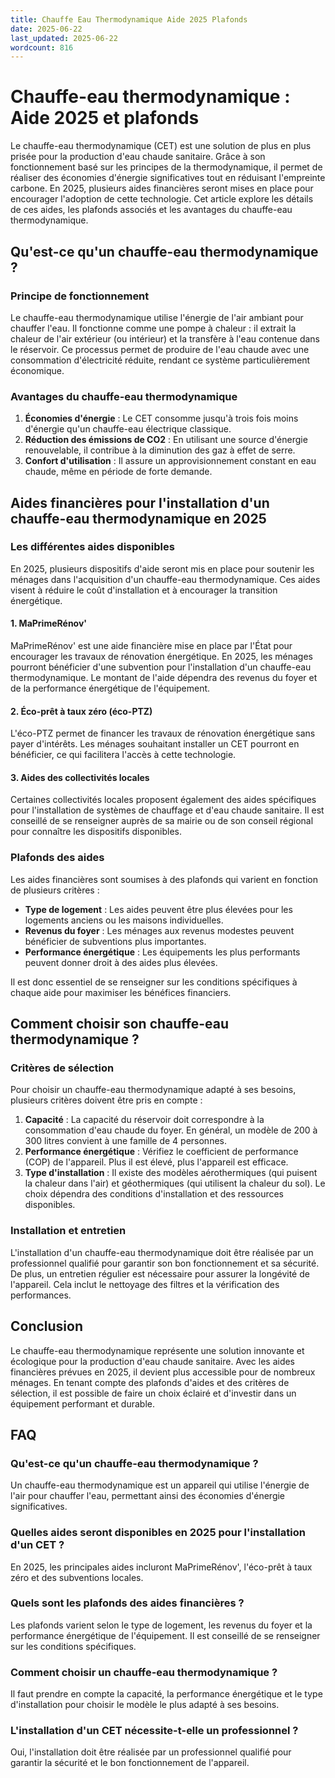 ```yaml
---
title: Chauffe Eau Thermodynamique Aide 2025 Plafonds
date: 2025-06-22
last_updated: 2025-06-22
wordcount: 816
---
```


# Chauffe-eau thermodynamique : Aide 2025 et plafonds

Le chauffe-eau thermodynamique (CET) est une solution de plus en plus prisée pour la production d'eau chaude sanitaire. Grâce à son fonctionnement basé sur les principes de la thermodynamique, il permet de réaliser des économies d'énergie significatives tout en réduisant l'empreinte carbone. En 2025, plusieurs aides financières seront mises en place pour encourager l'adoption de cette technologie. Cet article explore les détails de ces aides, les plafonds associés et les avantages du chauffe-eau thermodynamique.

## Qu'est-ce qu'un chauffe-eau thermodynamique ?

### Principe de fonctionnement

Le chauffe-eau thermodynamique utilise l'énergie de l'air ambiant pour chauffer l'eau. Il fonctionne comme une pompe à chaleur : il extrait la chaleur de l'air extérieur (ou intérieur) et la transfère à l'eau contenue dans le réservoir. Ce processus permet de produire de l'eau chaude avec une consommation d'électricité réduite, rendant ce système particulièrement économique.

### Avantages du chauffe-eau thermodynamique

1. **Économies d'énergie** : Le CET consomme jusqu'à trois fois moins d'énergie qu'un chauffe-eau électrique classique.
2. **Réduction des émissions de CO2** : En utilisant une source d'énergie renouvelable, il contribue à la diminution des gaz à effet de serre.
3. **Confort d'utilisation** : Il assure un approvisionnement constant en eau chaude, même en période de forte demande.

## Aides financières pour l'installation d'un chauffe-eau thermodynamique en 2025

### Les différentes aides disponibles

En 2025, plusieurs dispositifs d'aide seront mis en place pour soutenir les ménages dans l'acquisition d'un chauffe-eau thermodynamique. Ces aides visent à réduire le coût d'installation et à encourager la transition énergétique.

#### 1. MaPrimeRénov'

MaPrimeRénov' est une aide financière mise en place par l'État pour encourager les travaux de rénovation énergétique. En 2025, les ménages pourront bénéficier d'une subvention pour l'installation d'un chauffe-eau thermodynamique. Le montant de l'aide dépendra des revenus du foyer et de la performance énergétique de l'équipement.

#### 2. Éco-prêt à taux zéro (éco-PTZ)

L'éco-PTZ permet de financer les travaux de rénovation énergétique sans payer d'intérêts. Les ménages souhaitant installer un CET pourront en bénéficier, ce qui facilitera l'accès à cette technologie.

#### 3. Aides des collectivités locales

Certaines collectivités locales proposent également des aides spécifiques pour l'installation de systèmes de chauffage et d'eau chaude sanitaire. Il est conseillé de se renseigner auprès de sa mairie ou de son conseil régional pour connaître les dispositifs disponibles.

### Plafonds des aides

Les aides financières sont soumises à des plafonds qui varient en fonction de plusieurs critères :

- **Type de logement** : Les aides peuvent être plus élevées pour les logements anciens ou les maisons individuelles.
- **Revenus du foyer** : Les ménages aux revenus modestes peuvent bénéficier de subventions plus importantes.
- **Performance énergétique** : Les équipements les plus performants peuvent donner droit à des aides plus élevées.

Il est donc essentiel de se renseigner sur les conditions spécifiques à chaque aide pour maximiser les bénéfices financiers.

## Comment choisir son chauffe-eau thermodynamique ?

### Critères de sélection

Pour choisir un chauffe-eau thermodynamique adapté à ses besoins, plusieurs critères doivent être pris en compte :

1. **Capacité** : La capacité du réservoir doit correspondre à la consommation d'eau chaude du foyer. En général, un modèle de 200 à 300 litres convient à une famille de 4 personnes.
2. **Performance énergétique** : Vérifiez le coefficient de performance (COP) de l'appareil. Plus il est élevé, plus l'appareil est efficace.
3. **Type d'installation** : Il existe des modèles aérothermiques (qui puisent la chaleur dans l'air) et géothermiques (qui utilisent la chaleur du sol). Le choix dépendra des conditions d'installation et des ressources disponibles.

### Installation et entretien

L'installation d'un chauffe-eau thermodynamique doit être réalisée par un professionnel qualifié pour garantir son bon fonctionnement et sa sécurité. De plus, un entretien régulier est nécessaire pour assurer la longévité de l'appareil. Cela inclut le nettoyage des filtres et la vérification des performances.

## Conclusion

Le chauffe-eau thermodynamique représente une solution innovante et écologique pour la production d'eau chaude sanitaire. Avec les aides financières prévues en 2025, il devient plus accessible pour de nombreux ménages. En tenant compte des plafonds d'aides et des critères de sélection, il est possible de faire un choix éclairé et d'investir dans un équipement performant et durable.

## FAQ

### Qu'est-ce qu'un chauffe-eau thermodynamique ?

Un chauffe-eau thermodynamique est un appareil qui utilise l'énergie de l'air pour chauffer l'eau, permettant ainsi des économies d'énergie significatives.

### Quelles aides seront disponibles en 2025 pour l'installation d'un CET ?

En 2025, les principales aides incluront MaPrimeRénov', l'éco-prêt à taux zéro et des subventions locales.

### Quels sont les plafonds des aides financières ?

Les plafonds varient selon le type de logement, les revenus du foyer et la performance énergétique de l'équipement. Il est conseillé de se renseigner sur les conditions spécifiques.

### Comment choisir un chauffe-eau thermodynamique ?

Il faut prendre en compte la capacité, la performance énergétique et le type d'installation pour choisir le modèle le plus adapté à ses besoins.

### L'installation d'un CET nécessite-t-elle un professionnel ?

Oui, l'installation doit être réalisée par un professionnel qualifié pour garantir la sécurité et le bon fonctionnement de l'appareil.